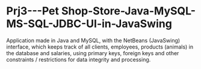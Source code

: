 # Prj3---Pet Shop-Store-Java-MySQL-MS-SQL-JDBC-UI-in-JavaSwing

Application made in Java and MySQL, with the NetBeans (JavaSwing) interface, which keeps track of all clients, employees, 
products (animals) in the database and salaries, using primary keys, foreign keys and other constraints / restrictions for 
data integrity and processing.
